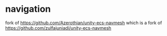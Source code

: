# navigation

fork of https://github.com/Azerothian/unity-ecs-navmesh which is a fork of https://github.com/zulfajuniadi/unity-ecs-navmesh
